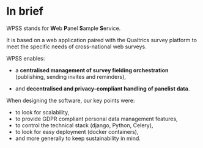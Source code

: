 # In brief




WPSS stands for **W**eb **P**anel **S**ample **S**ervice.

It is based on a web application paired with the Qualtrics survey platform to meet the specific needs of cross-national web surveys.

WPSS enables:

- a **centralised management of survey fielding orchestration** (publishing, sending invites and reminders),

- and **decentralised and privacy-compliant handling of panelist data**.

When designing the software, our key points were:

- to look for scalability,
- to provide GDPR compliant personal data management features,
- to control the technical stack (django, Python, Celery),
- to look for easy deployment (docker containers),
- and more generally to keep sustainability in mind.
